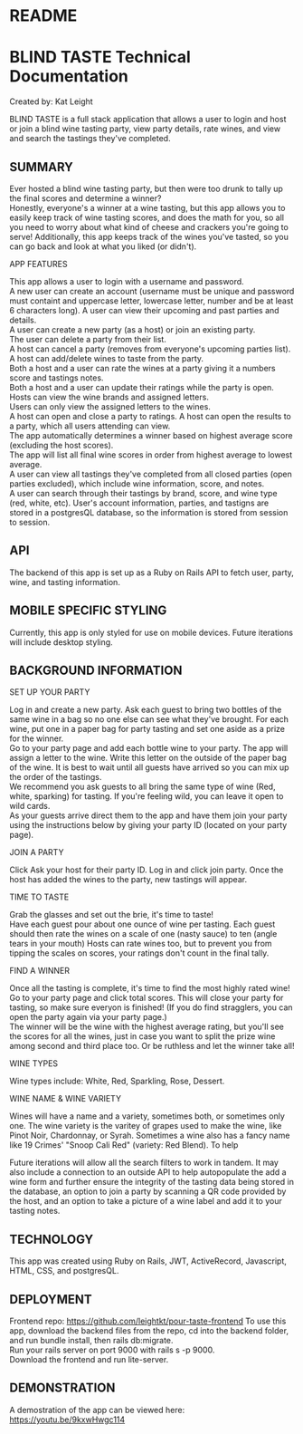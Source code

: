 # README

# BLIND TASTE Technical Documentation
Created by: Kat Leight

BLIND TASTE is a full stack application that allows a user to login and host or join a blind wine tasting party, view party details, rate wines, and view and search the tastings they've completed.
 

## SUMMARY
Ever hosted a blind wine tasting party, but then were too drunk to tally up the final scores and determine a winner?  
Honestly, everyone's a winner at a wine tasting, but this app allows you to easily keep track of wine tasting scores, and does the math for you, so all you need to worry about what kind of cheese and crackers you're going to serve!   Additionally, this app keeps track of the wines you've tasted, so you can go back and look at what you liked (or didn't).  

APP FEATURES

This app allows a user to login with a username and password.  
A new user can create an account (username must be unique and password must containt and uppercase letter, lowercase letter, number and be at least 6 characters long).
A user can view their upcoming and past parties and details.   
A user can create a new party (as a host) or join an existing party.  
The user can delete a party from their list.  
A host can cancel a party (removes from everyone's upcoming parties list).   
A host can add/delete wines to taste from the party.    
Both a host and a user can rate the wines at a party giving it a numbers score and tastings notes.  
Both a host and a user can update their ratings while the party is open.  
Hosts can view the wine brands and assigned letters.  
Users can only view the assigned letters to the wines.  
A host can open and close a party to ratings.
A host can open the results to a party, which all users attending can view.  
The app automatically determines a winner based on highest average score (excluding the host scores).  
The app will list all final wine scores in order from highest average to lowest average.  
A user can view all tastings they've completed from all closed parties (open parties excluded), which include wine information, score, and notes.  
A user can search through their tastings by brand, score, and wine type (red, white, etc).
User's account information, parties, and tastigns are stored in a postgresQL database, so the information is stored from session to session.   

## API
The backend of this app is set up as a Ruby on Rails API to fetch user, party, wine, and tasting information. 

## MOBILE SPECIFIC STYLING

Currently, this app is only styled for use on mobile devices. Future iterations will include desktop styling. 

## BACKGROUND INFORMATION

SET UP YOUR PARTY

Log in and create a new party. Ask each guest to bring two bottles of the same wine in a bag so no one else can see what they've brought. For each wine, put one in a paper bag for party tasting and set one aside as a prize for the winner.  
Go to your party page and add each bottle wine to your party. The app will assign a letter to the wine. Write this letter on the outside of the paper bag of the wine. It is best to wait until all guests have arrived so you can mix up the order of the tastings.  
We recommend you ask guests to all bring the same type of wine (Red, white, sparking) for tasting. If you're feeling wild, you can leave it open to wild cards.   
As your guests arrive direct them to the app and have them join your party using the instructions below by giving your party ID (located on your party page).

JOIN A PARTY

Click Ask your host for their party ID. Log in and click join party. Once the host has added the wines to the party, new tastings will appear.  

TIME TO TASTE  

Grab the glasses and set out the brie, it's time to taste!  
Have each guest pour about one ounce of wine per tasting. Each guest should then rate the wines on a scale of one (nasty sauce) to ten (angle tears in your mouth) Hosts can rate wines too, but to prevent you from tipping the scales on scores, your ratings don't count in the final tally.  

FIND A WINNER  
 
Once all the tasting is complete, it's time to find the most highly rated wine! Go to your party page and click total scores. This will close your party for tasting, so make sure everyon is finished! (If you do find stragglers, you can open the party again via your party page.)  
The winner will be the wine with the highest average rating, but you'll see the scores for all the wines, just in case you want to split the prize wine among second and third place too. Or be ruthless and let the winner take all!  

WINE TYPES

Wine types include: White, Red, Sparkling, Rose, Dessert.

WINE NAME & WINE VARIETY  

Wines will have a name and a variety, sometimes both, or sometimes only one. The wine variety is the varitey of grapes used to make the wine, like Pinot Noir, Chardonnay, or Syrah. Sometimes a wine also has a fancy name like 19 Crimes' "Snoop Cali Red" (variety: Red Blend). To help 

Future iterations will allow all the search filters to work in tandem. It may also include a connection to an outside API to help autopopulate the add a wine form and further ensure the integrity of the tasting data being stored in the database, an option to join a party by scanning a QR code provided by the host, and an option to take a picture of a wine label and add it to your tasting notes.  

## TECHNOLOGY
This app was created using Ruby on Rails, JWT, ActiveRecord, Javascript, HTML, CSS, and postgresQL. 

## DEPLOYMENT
Frontend repo: https://github.com/leightkt/pour-taste-frontend 
To use this app, download the backend files from the repo, cd into the backend folder, and run bundle install, then rails db:migrate.  
Run your rails server on port 9000 with rails s -p 9000.  
Download the frontend and run lite-server. 

## DEMONSTRATION
A demostration of the app can be viewed here: https://youtu.be/9kxwHwgc114 